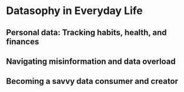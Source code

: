 # Datasophy in Everyday Life

## Personal data: Tracking habits, health, and finances

## Navigating misinformation and data overload

## Becoming a savvy data consumer and creator
